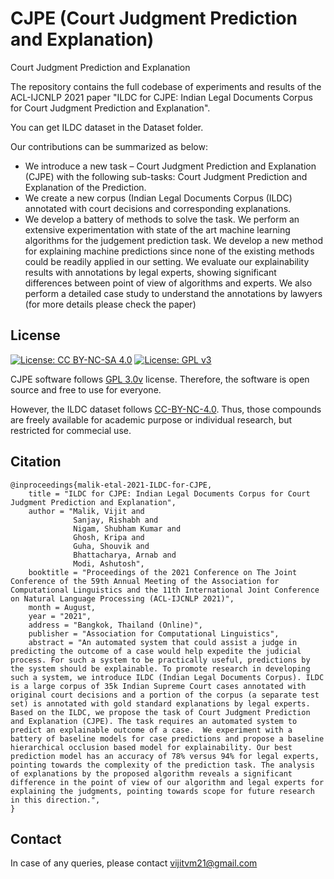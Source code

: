 # CJPE (Court Judgment Prediction and Explanation)
Court Judgment Prediction and Explanation

The repository contains the full codebase of experiments and results of the ACL-IJCNLP 2021 paper "ILDC for CJPE: Indian Legal Documents Corpus for Court Judgment Prediction and Explanation". 

You can get ILDC dataset in the Dataset folder.

Our contributions can be summarized as below:
* We introduce a new task – Court Judgment Prediction and Explanation (CJPE) with the following sub-tasks: Court Judgment Prediction and Explanation of the Prediction.
* We create a new corpus (Indian Legal Documents Corpus (ILDC) annotated with court decisions and corresponding explanations.
* We develop a battery of methods to solve the task. We perform an extensive experimentation with state of the art machine learning algorithms for the judgement prediction task. We develop a new method for explaining machine predictions since none of the existing methods could be readily applied in our setting. We evaluate our explainability results with annotations by legal experts, showing significant differences between point of view of algorithms and experts. We also perform a detailed case study to understand the annotations by lawyers (for more details please check the paper)

## License

[![License: CC BY-NC-SA 4.0](https://img.shields.io/badge/License-CC%20BY--NC--SA%204.0-lightgrey.svg)](https://creativecommons.org/licenses/by-nc-sa/4.0/)
[![License: GPL v3](https://img.shields.io/badge/License-GPL%20v3-blue.svg)](https://www.gnu.org/licenses/gpl-3.0)

CJPE software follows [GPL 3.0v](LICENSE) license. Therefore, the software is open source and free to use for everyone.

However, the ILDC dataset follows [CC-BY-NC-4.0](CC-BY-NC-SA-4.0). Thus, those compounds are freely available for academic purpose or individual research, but restricted for commecial use.

## Citation

```
@inproceedings{malik-etal-2021-ILDC-for-CJPE,
    title = "ILDC for CJPE: Indian Legal Documents Corpus for Court Judgment Prediction and Explanation",
    author = "Malik, Vijit and 
              Sanjay, Rishabh and
              Nigam, Shubham Kumar and 
              Ghosh, Kripa and 
              Guha, Shouvik and 
              Bhattacharya, Arnab and 
              Modi, Ashutosh",
    booktitle = "Proceedings of the 2021 Conference on The Joint Conference of the 59th Annual Meeting of the Association for Computational Linguistics and the 11th International Joint Conference on Natural Language Processing (ACL-IJCNLP 2021)",
    month = August,
    year = "2021",
    address = "Bangkok, Thailand (Online)",
    publisher = "Association for Computational Linguistics",
    abstract = "An automated system that could assist a judge in predicting the outcome of a case would help expedite the judicial process. For such a system to be practically useful, predictions by the system should be explainable. To promote research in developing such a system, we introduce ILDC (Indian Legal Documents Corpus). ILDC is a large corpus of 35k Indian Supreme Court cases annotated with original court decisions and a portion of the corpus (a separate test set) is annotated with gold standard explanations by legal experts. Based on the ILDC, we propose the task of Court Judgment Prediction and Explanation (CJPE). The task requires an automated system to predict an explainable outcome of a case.  We experiment with a battery of baseline models for case predictions and propose a baseline hierarchical occlusion based model for explainability. Our best prediction model has an accuracy of 78% versus 94% for legal experts, pointing towards the complexity of the prediction task. The analysis of explanations by the proposed algorithm reveals a significant difference in the point of view of our algorithm and legal experts for explaining the judgments, pointing towards scope for future research in this direction.",
}
```

## Contact

In case of any queries, please contact <vijitvm21@gmail.com>
